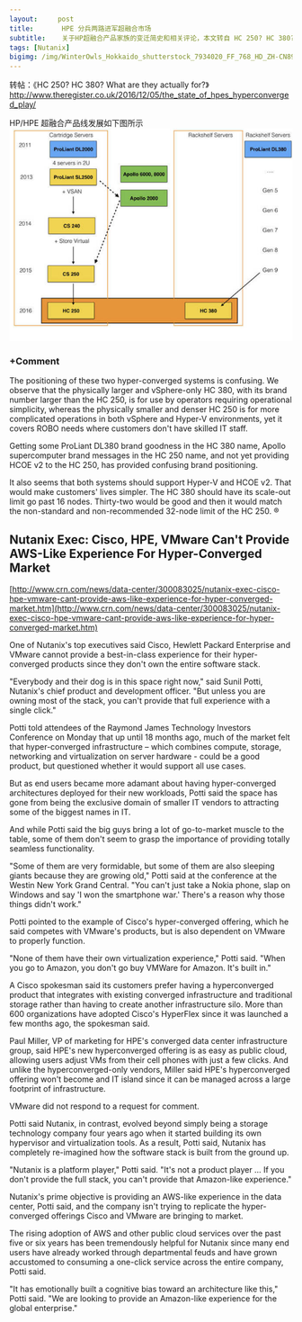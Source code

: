```yaml
---
layout:     post
title:       HPE 分兵两路进军超融合市场
subtitle:    关于HP超融合产品家族的变迁简史和相关评论，本文转自 HC 250? HC 380? What are they actually for?。
tags: [Nutanix]
bigimg: /img/WinterOwls_Hokkaido_shutterstock_7934020_FF_768_HD_ZH-CN898513788.jpg
---
```


转帖：《HC 250? HC 380? What are they actually for?》
[http://www.theregister.co.uk/2016/12/05/the_state_of_hpes_hyperconverged_play/
](http://www.theregister.co.uk/2016/12/05/the_state_of_hpes_hyperconverged_play/
)

HP/HPE 超融合产品线发展如下图所示
![HP/HPE hyper-converged product lines progression](/img/hpe_hyperconverged_product_progression.jpg)

### +Comment
The positioning of these two hyper-converged systems is confusing. We observe that the physically larger and vSphere-only HC 380, with its brand number larger than the HC 250, is for use by operators requiring operational simplicity, whereas the physically smaller and denser HC 250 is for more complicated operations in both vSphere and Hyper-V environments, yet it covers ROBO needs where customers don't have skilled IT staff.

Getting some ProLiant DL380 brand goodness in the HC 380 name, Apollo supercomputer brand messages in the HC 250 name, and not yet providing HCOE v2 to the HC 250, has provided confusing brand positioning.

It also seems that both systems should support Hyper-V and HCOE v2. That would make customers' lives simpler. The HC 380 should have its scale-out limit go past 16 nodes. Thirty-two would be good and then it would match the non-standard and non-recommended 32-node limit of the HC 250. ®

## Nutanix Exec: Cisco, HPE, VMware Can't Provide AWS-Like Experience For Hyper-Converged Market

[http://www.crn.com/news/data-center/300083025/nutanix-exec-cisco-hpe-vmware-cant-provide-aws-like-experience-for-hyper-converged-market.htm](http://www.crn.com/news/data-center/300083025/nutanix-exec-cisco-hpe-vmware-cant-provide-aws-like-experience-for-hyper-converged-market.htm)

One of Nutanix's top executives said Cisco, Hewlett Packard Enterprise and VMware cannot provide a best-in-class experience for their hyper-converged products since they don't own the entire software stack.

"Everybody and their dog is in this space right now," said Sunil Potti, Nutanix's chief product and development officer. "But unless you are owning most of the stack, you can't provide that full experience with a single click."

Potti told attendees of the Raymond James Technology Investors Conference on Monday that up until 18 months ago, much of the market felt that hyper-converged infrastructure – which combines compute, storage, networking and virtualization on server hardware - could be a good product, but questioned whether it would support all use cases.

But as end users became more adamant about having hyper-converged architectures deployed for their new workloads, Potti said the space has gone from being the exclusive domain of smaller IT vendors to attracting some of the biggest names in IT.

And while Potti said the big guys bring a lot of go-to-market muscle to the table, some of them don't seem to grasp the importance of providing totally seamless functionality.

"Some of them are very formidable, but some of them are also sleeping giants because they are growing old," Potti said at the conference at the Westin New York Grand Central. "You can't just take a Nokia phone, slap on Windows and say 'I won the smartphone war.' There's a reason why those things didn't work."

Potti pointed to the example of Cisco's hyper-converged offering, which he said competes with VMware's products, but is also dependent on VMware to properly function.   

"None of them have their own virtualization experience," Potti said. "When you go to Amazon, you don't go buy VMWare for Amazon. It's built in."

A Cisco spokesman said its customers prefer having a hyperconverged product that integrates with existing converged infrastructure and traditional storage rather than having to create another infrastructure silo. More than 600 organizations have adopted Cisco's HyperFlex since it was launched a few months ago, the spokesman said.

Paul Miller, VP of marketing for HPE's converged data center infrastructure group, said HPE's new hyperconverged offering is as easy as public cloud, allowing users adjust VMs from their cell phones with just a few clicks. And unlike the hyperconverged-only vendors, Miller said HPE's hyperconverged offering won't become and IT island since it can be managed across a large footprint of infrastructure.  

VMware did not respond to a request for comment.

Potti said Nutanix, in contrast, evolved beyond simply being a storage technology company four years ago when it started building its own hypervisor and virtualization tools. As a result, Potti said, Nutanix has completely re-imagined how the software stack is built from the ground up.

"Nutanix is a platform player," Potti said. "It's not a product player … If you don't provide the full stack, you can't provide that Amazon-like experience."

Nutanix's prime objective is providing an AWS-like experience in the data center, Potti said, and the company isn't trying to replicate the hyper-converged offerings Cisco and VMware are bringing to market.

The rising adoption of AWS and other public cloud services over the past five or six years has been tremendously helpful for Nutanix since many end users have already worked through departmental feuds and have grown accustomed to consuming a one-click service across the entire company, Potti said.

"It has emotionally built a cognitive bias toward an architecture like this," Potti said. "We are looking to provide an Amazon-like experience for the global enterprise."
